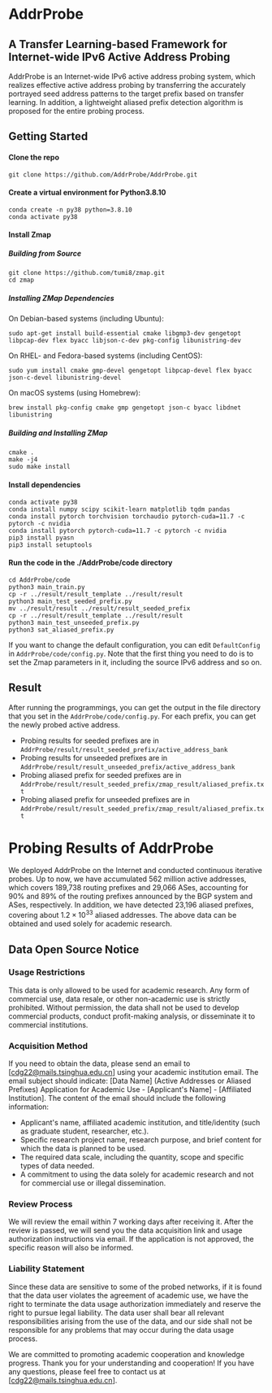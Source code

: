 # AddrProbe
## A Transfer Learning-based Framework for Internet-wide IPv6 Active Address Probing
AddrProbe is an Internet-wide IPv6 active address probing system, which realizes effective active address probing by transferring the accurately portrayed seed address patterns to the target prefix based on transfer learning. 
In addition, a lightweight aliased prefix detection algorithm is proposed for the entire probing process. 

## Getting Started

#### Clone the repo

```
git clone https://github.com/AddrProbe/AddrProbe.git
```


#### Create a virtual environment for Python3.8.10

```
conda create -n py38 python=3.8.10
conda activate py38
```

#### Install Zmap
#####  Building from Source

```
git clone https://github.com/tumi8/zmap.git
cd zmap
```
##### Installing ZMap Dependencies

On Debian-based systems (including Ubuntu):
```
sudo apt-get install build-essential cmake libgmp3-dev gengetopt libpcap-dev flex byacc libjson-c-dev pkg-config libunistring-dev
```

On RHEL- and Fedora-based systems (including CentOS):
```
sudo yum install cmake gmp-devel gengetopt libpcap-devel flex byacc json-c-devel libunistring-devel
```

On macOS systems (using Homebrew):
```
brew install pkg-config cmake gmp gengetopt json-c byacc libdnet libunistring
```

##### Building and Installing ZMap

```
cmake .
make -j4
sudo make install
```

#### Install  dependencies
```
conda activate py38
conda install numpy scipy scikit-learn matplotlib tqdm pandas 
conda install pytorch torchvision torchaudio pytorch-cuda=11.7 -c pytorch -c nvidia
conda install pytorch pytorch-cuda=11.7 -c pytorch -c nvidia
pip3 install pyasn
pip3 install setuptools
```

#### Run the code in the ./AddrProbe/code directory

```
cd AddrProbe/code
python3 main_train.py
cp -r ../result/result_template ../result/result
python3 main_test_seeded_prefix.py
mv ../result/result ../result/result_seeded_prefix
cp -r ../result/result_template ../result/result
python3 main_test_unseeded_prefix.py
python3 sat_aliased_prefix.py
```

If you want to change the default configuration, you can edit `DefaultConfig` in `AddrProbe/code/config.py`. Note that the first thing you need to do is to set the Zmap parameters in it, including the source IPv6 address and so on.


## Result
After running the programmings, you can get the output in the file directory that you set in the `AddrProbe/code/config.py`. For each prefix, you can get the newly probed active address.
* Probing results for seeded prefixes are in `AddrProbe/result/result_seeded_prefix/active_address_bank`
* Probing results for unseeded prefixes are in `AddrProbe/result/result_unseeded_prefix/active_address_bank`
* Probing aliased prefix for seeded prefixes are in `AddrProbe/result/result_seeded_prefix/zmap_result/aliased_prefix.txt`
* Probing aliased prefix for unseeded prefixes are in `AddrProbe/result/result_seeded_prefix/zmap_result/aliased_prefix.txt`


# Probing Results of AddrProbe 
We deployed AddrProbe on the Internet and conducted continuous iterative probes. Up to now, we have accumulated 562 million active addresses, which covers 189,738 routing prefixes and 29,066 ASes, accounting for 90% and 89% of the routing prefixes announced by the BGP system and ASes, respectively. In addition, we have detected 23,196 aliased prefixes, covering about $\text{1.2}\times\text{10}^{\text{33}}$ aliased addresses. The above data can be obtained and used solely for academic research.

## Data Open Source Notice

### Usage Restrictions
This data is only allowed to be used for academic research. Any form of commercial use, data resale, or other non-academic use is strictly prohibited. Without permission, the data shall not be used to develop commercial products, conduct profit-making analysis, or disseminate it to commercial institutions.

### Acquisition Method
If you need to obtain the data, please send an email to [cdg22@mails.tsinghua.edu.cn] using your academic institution email. The email subject should indicate: [Data Name] (Active Addresses or Aliased Prefixes) Application for Academic Use - [Applicant's Name] - [Affiliated Institution]. The content of the email should include the following information:
* Applicant's name, affiliated academic institution, and title/identity (such as graduate student, researcher, etc.).
* Specific research project name, research purpose, and brief content for which the data is planned to be used.
* The required data scale, including the quantity, scope and specific types of data needed.
* A commitment to using the data solely for academic research and not for commercial use or illegal dissemination.
  
### Review Process
We will review the email within 7 working days after receiving it. After the review is passed, we will send you the data acquisition link and usage authorization instructions via email. If the application is not approved, the specific reason will also be informed.

### Liability Statement
Since these data are sensitive to some of the probed networks, if it is found that the data user violates the agreement of academic use, we have the right to terminate the data usage authorization immediately and reserve the right to pursue legal liability. The data user shall bear all relevant responsibilities arising from the use of the data, and our side shall not be responsible for any problems that may occur during the data usage process.


We are committed to promoting academic cooperation and knowledge progress. Thank you for your understanding and cooperation! If you have any questions, please feel free to contact us at [cdg22@mails.tsinghua.edu.cn].

